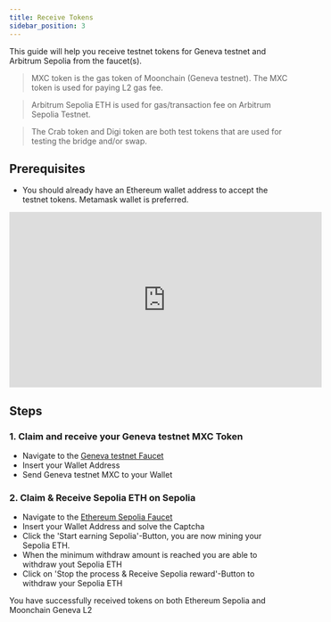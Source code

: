 ```yaml
---
title: Receive Tokens
sidebar_position: 3
---
```


This guide will help you receive testnet tokens for Geneva testnet and Arbitrum Sepolia from the faucet(s).

> MXC token is the gas token of Moonchain (Geneva testnet). The MXC token is used for paying L2 gas fee.

> Arbitrum Sepolia ETH is used for gas/transaction fee on Arbitrum Sepolia Testnet.

> The Crab token and Digi token are both test tokens that are used for testing the bridge and/or swap.


## Prerequisites

- You should already have an Ethereum wallet address to accept the testnet tokens. Metamask wallet is preferred.

<iframe width="560" height="315" src="https://www.youtube.com/watch?v=071DqMsLmTA" title="YouTube video player" frameborder="0" allow="accelerometer; autoplay; clipboard-write; encrypted-media; gyroscope; picture-in-picture; web-share" allowfullscreen></iframe>

## Steps

### 1. Claim and receive your Geneva testnet MXC Token
- Navigate to the [Geneva testnet Faucet](https://geneva-faucet.moonchain.com/)
- Insert your Wallet Address
- Send Geneva testnet MXC to your Wallet

### 2. Claim & Receive Sepolia ETH on Sepolia
- Navigate to the [Ethereum Sepolia Faucet](https://sepolia-faucet.com/)
- Insert your Wallet Address and solve the Captcha
- Click the 'Start earning Sepolia'-Button, you are now mining your Sepolia ETH.
- When the minimum withdraw amount is reached you are able to withdraw yout Sepolia ETH 
- Click on 'Stop the process & Receive Sepolia reward'-Button to withdraw your Sepolia ETH

You have successfully received tokens on both Ethereum Sepolia and Moonchain Geneva L2